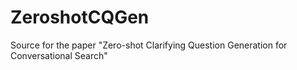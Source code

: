 # ZeroshotCQGen
Source for the paper "Zero-shot Clarifying Question Generation for Conversational Search"
